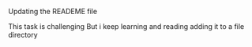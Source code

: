 Updating the READEME file

This task is challenging 
But i keep learning and reading adding it to a file directory 
